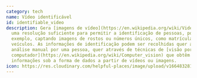 ```yaml
---
category: tech
name: Vídeo identificável
id: identifiable_video
description: Gera [imagens de vídeo](https://en.wikipedia.org/wiki/Video) com
  uma resolução suficiente para permitir a identificação de pessoas, por
  exemplo, captando imagens de rostos ou números únicos, como matrículas de
  veículos. As informações de identificação podem ser recolhidas quer através da
  análise manual por uma pessoa, quer através de técnicas de [visão por
  computador](https://en.wikipedia.org/wiki/Computer_vision) que obtêm
  informações sob a forma de dados a partir de vídeos ou imagens.
icon: https://res.cloudinary.com/helpful-places/image/upload/v1664832811/dtpr-icons/tech/yellow/video_xcdv6g.svg
---
```

